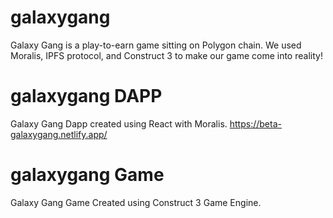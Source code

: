 # galaxygang
Galaxy Gang is a play-to-earn game sitting on Polygon chain.
We used Moralis, IPFS protocol, and Construct 3 to make our game come into reality!

# galaxygang DAPP
Galaxy Gang Dapp created using React with Moralis.
https://beta-galaxygang.netlify.app/

# galaxygang Game
Galaxy Gang Game Created using Construct 3 Game Engine.
